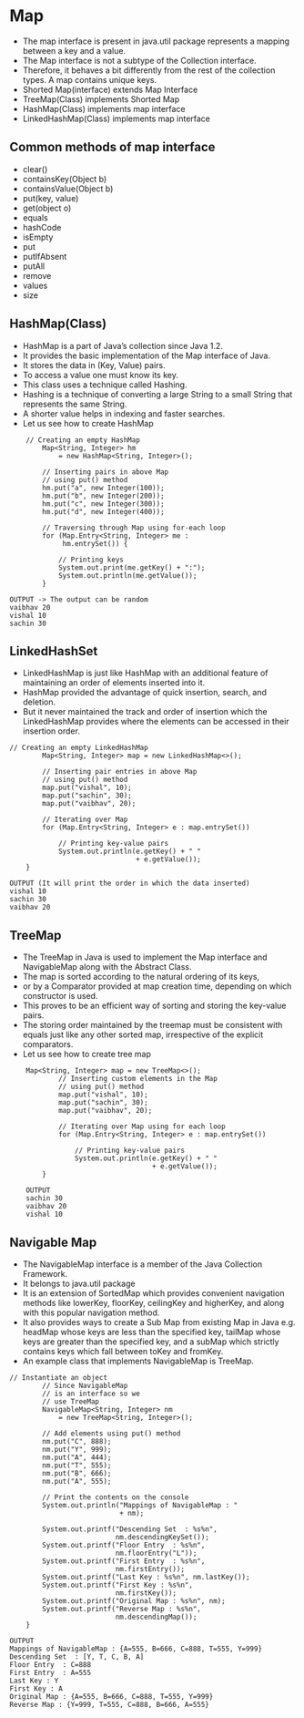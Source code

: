 # Map
- The map interface is present in java.util package represents a mapping between a key and a value. 
- The Map interface is not a subtype of the Collection interface. 
- Therefore, it behaves a bit differently from the rest of the collection types. A map contains unique keys.
- Shorted Map(interface) extends Map Interface
- TreeMap(Class) implements Shorted Map
- HashMap(Class) implements map interface
- LinkedHashMap(Class) implements map interface

## Common methods of map interface
- clear()
- containsKey(Object b)
- containsValue(Object b)
- put(key, value)
- get(object o)
- equals
- hashCode
- isEmpty
- put
- putIfAbsent
- putAll
- remove
- values
- size

## HashMap(Class)
- HashMap is a part of Java’s collection since Java 1.2. 
- It provides the basic implementation of the Map interface of Java. 
- It stores the data in (Key, Value) pairs. 
- To access a value one must know its key. 
- This class uses a technique called Hashing. 
- Hashing is a technique of converting a large String to a small String that represents the same String. 
- A shorter value helps in indexing and faster searches.
- Let us see how to create HashMap
```
    // Creating an empty HashMap
        Map<String, Integer> hm
            = new HashMap<String, Integer>();
  
        // Inserting pairs in above Map
        // using put() method
        hm.put("a", new Integer(100));
        hm.put("b", new Integer(200));
        hm.put("c", new Integer(300));
        hm.put("d", new Integer(400));
  
        // Traversing through Map using for-each loop
        for (Map.Entry<String, Integer> me :
             hm.entrySet()) {
  
            // Printing keys
            System.out.print(me.getKey() + ":");
            System.out.println(me.getValue());
        }

OUTPUT -> The output can be random
vaibhav 20
vishal 10
sachin 30        
```
## LinkedHashSet
- LinkedHashMap is just like HashMap with an additional feature of maintaining an order of elements inserted into it. 
- HashMap provided the advantage of quick insertion, search, and deletion.
- But it never maintained the track and order of insertion which the LinkedHashMap provides where the elements can be accessed in their insertion order.
```
// Creating an empty LinkedHashMap
        Map<String, Integer> map = new LinkedHashMap<>();
  
        // Inserting pair entries in above Map
        // using put() method
        map.put("vishal", 10);
        map.put("sachin", 30);
        map.put("vaibhav", 20);
  
        // Iterating over Map
        for (Map.Entry<String, Integer> e : map.entrySet())
  
            // Printing key-value pairs
            System.out.println(e.getKey() + " "
                               + e.getValue());
    }
    
OUTPUT (It will print the order in which the data inserted)
vishal 10
sachin 30
vaibhav 20    
```
##  TreeMap
- The TreeMap in Java is used to implement the Map interface and NavigableMap along with the Abstract Class. 
- The map is sorted according to the natural ordering of its keys, 
- or by a Comparator provided at map creation time, depending on which constructor is used. 
- This proves to be an efficient way of sorting and storing the key-value pairs. 
- The storing order maintained by the treemap must be consistent with equals just like any other sorted map, irrespective of the explicit comparators.
- Let us see how to create tree map
```
    Map<String, Integer> map = new TreeMap<>();
            // Inserting custom elements in the Map
            // using put() method
            map.put("vishal", 10);
            map.put("sachin", 30);
            map.put("vaibhav", 20);
      
            // Iterating over Map using for each loop
            for (Map.Entry<String, Integer> e : map.entrySet())
      
                // Printing key-value pairs
                System.out.println(e.getKey() + " "
                                   + e.getValue());
        }
        
    OUTPUT
    sachin 30
    vaibhav 20
    vishal 10    
```

## Navigable Map
- The NavigableMap interface is a member of the Java Collection Framework. 
- It belongs to java.util package
- It is an extension of SortedMap which provides convenient navigation methods like lowerKey, floorKey, ceilingKey and higherKey, and along with this popular navigation method. 
- It also provides ways to create a Sub Map from existing Map in Java e.g. headMap whose keys are less than the specified key, tailMap whose keys are greater than the specified key, and a subMap which strictly contains keys which fall between toKey and fromKey.
- An example class that implements NavigableMap is TreeMap.
```
// Instantiate an object
        // Since NavigableMap
        // is an interface so we
        // use TreeMap
        NavigableMap<String, Integer> nm
            = new TreeMap<String, Integer>();
 
        // Add elements using put() method
        nm.put("C", 888);
        nm.put("Y", 999);
        nm.put("A", 444);
        nm.put("T", 555);
        nm.put("B", 666);
        nm.put("A", 555);
 
        // Print the contents on the console
        System.out.println("Mappings of NavigableMap : "
                           + nm);
 
        System.out.printf("Descending Set  : %s%n",
                          nm.descendingKeySet());
        System.out.printf("Floor Entry  : %s%n",
                          nm.floorEntry("L"));
        System.out.printf("First Entry  : %s%n",
                          nm.firstEntry());
        System.out.printf("Last Key : %s%n", nm.lastKey());
        System.out.printf("First Key : %s%n",
                          nm.firstKey());
        System.out.printf("Original Map : %s%n", nm);
        System.out.printf("Reverse Map : %s%n",
                          nm.descendingMap());
    }
    
OUTPUT
Mappings of NavigableMap : {A=555, B=666, C=888, T=555, Y=999}
Descending Set  : [Y, T, C, B, A]
Floor Entry  : C=888
First Entry  : A=555
Last Key : Y
First Key : A
Original Map : {A=555, B=666, C=888, T=555, Y=999}
Reverse Map : {Y=999, T=555, C=888, B=666, A=555}    
```


